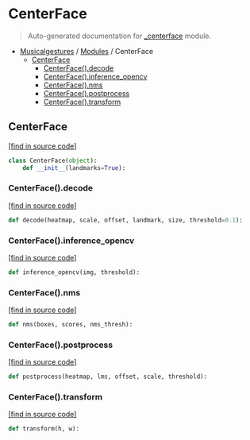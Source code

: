 # CenterFace

> Auto-generated documentation for [_centerface](https://github.com/fourMs/MGT-python/blob/main/_centerface.py) module.

- [Musicalgestures](README.md#musicalgestures-index) / [Modules](MODULES.md#musicalgestures-modules) / CenterFace
    - [CenterFace](#centerface)
        - [CenterFace().decode](#centerfacedecode)
        - [CenterFace().inference_opencv](#centerfaceinference_opencv)
        - [CenterFace().nms](#centerfacenms)
        - [CenterFace().postprocess](#centerfacepostprocess)
        - [CenterFace().transform](#centerfacetransform)

## CenterFace

[[find in source code]](https://github.com/fourMs/MGT-python/blob/main/_centerface.py#L4)

```python
class CenterFace(object):
    def __init__(landmarks=True):
```

### CenterFace().decode

[[find in source code]](https://github.com/fourMs/MGT-python/blob/main/_centerface.py#L48)

```python
def decode(heatmap, scale, offset, landmark, size, threshold=0.1):
```

### CenterFace().inference_opencv

[[find in source code]](https://github.com/fourMs/MGT-python/blob/main/_centerface.py#L16)

```python
def inference_opencv(img, threshold):
```

### CenterFace().nms

[[find in source code]](https://github.com/fourMs/MGT-python/blob/main/_centerface.py#L82)

```python
def nms(boxes, scores, nms_thresh):
```

### CenterFace().postprocess

[[find in source code]](https://github.com/fourMs/MGT-python/blob/main/_centerface.py#L30)

```python
def postprocess(heatmap, lms, offset, scale, threshold):
```

### CenterFace().transform

[[find in source code]](https://github.com/fourMs/MGT-python/blob/main/_centerface.py#L25)

```python
def transform(h, w):
```

